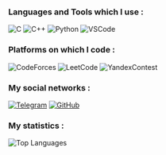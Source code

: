<!--![Header](https://github.com/KristianNikulin/kristiannikulin/blob/main/assets/header.png)-->

<!-- ## Hello! I'm a student and beginner programmer -->

### Languages and Tools which I use :
![C](https://img.shields.io/badge/-C-000000?style=for-the-badge&logo=C&logoColor=6296CC)
![C++](https://img.shields.io/badge/-C++-000000?style=for-the-badge&logo=C%2b%2b&logoColor=6296CC)
![Python](https://img.shields.io/badge/-Python-000000?style=for-the-badge&logo=data%3Aimage%2Fpng%3Bbase64%2CiVBORw0KGgoAAAANSUhEUgAAACAAAAAgCAYAAABzenr0AAAETklEQVRYw9WXXYhVVRiGn7VnnHH8SU30zqCg0EwMUedoDWZiRgWjBNGFWEKkEaFFSE3RXIZk1l03oaVXXUjgRCqS3mg5SkWZv2ApQUil5m%2FjOWevp4vzN%2BPsMycdIdqwYK2191rv9737fRffgv%2F4CTfzcfubPQQSoNAiNmFsRQPah7FAEoq965%2B5%2FQHkurZDYAL6ODgfvUcdg7ZBTNCrGP9AT2LchR4ArvduXD78AHJv9QA8gG4EF2JsspQ1EEHLrdwnXkS3oN3Ahd4PVgy5f9Iwc0KCrgUfRTeoz6Ens8EFHYe%2BjK4EaF%2Fzya0HUNowtoL3oufEzaEpbMV4IBu8ElRMIC4mFlvBIRGah8Yvb4yqk9E3TOMpcNEQ4JW5NjQZVgAaIYQa1cSVZZobgWNlTQOVNTeUqRbAjeBnSKyxguBEjK%2Bjdw4Ej6Cubj%2FStnLusTt4aQnoNfQKYJi%2Be3AAua6ekuCI88BOjGNVyxunUO1XMhW8Ax2RAU4xJe28%2F3QnKetQ0fNoD9GPPLzoUpjxVS2AXNd2Zkx9isPHe54H30UnVymkqu5%2BvwKyfoXWnKGYECcgU%2FutzYGTSGOXPyzMh5l7Ky6Qw8d7HgS7S%2BBVT9NA7Zng1O3bhL4AdFQSSXJvf14BW4bepTEj6%2F5z8QY2MsBLa%2F9say4UBnxbej8OXQzg9x0kpECgBZ1lbfHALKmTWV3wKLi%2FdUR%2B0uAABOMs0uJIIiRll49X775N4H3FNGxeNefYHmJYlB2AU5DxKM2lhWEkOnbQ%2F62BF5Vvi2k4mOCVUPGAlTOiqsvzCRz9cOm%2BUx1Tzq4hkrsh80p%2FFNpSckGm0gcIrpjGsGHF7OMfv%2FLwj7PRdrSljuDGoveR8hAxTMOY1GGg6qZyAOTBa1lqj5G9XUsObV027fR6YuhEmqlqUjBU46%2F1M8Q6cHwJ%2FZsASfnFXxh%2FzbJajOxcNv2XZUSeRpvrbJjpjiGyP41eRClTVOhDjw72uYwb2ZcSnTMklTff9hPIoyS9G56t0LYDvHyj2kckaRM6%2Biayy%2FhuADs%2Fg1%2BghNzB2kkI7sW4CU0rp2DpCM8CjNmirTuutrPgO7S0%2FlRxTjNA7%2FvLaX91Sx7oRn%2BD2IlOAEMS4gUioc6Gl8FtwCUqZVrFlqVxU9mjAfwd%2BBLjIa73EeYdGlwTtq%2FdBCEEomPQUfk08GL7scLq3NFt6CMZGZ4nxg3ouRJgeT6agGcw7oKQhjlf31pR6oknIIQ2dAe6IJPeWJf%2BnehSQrg%2BVABJw5Ls37cz4Dr0035zpRpieDUhooWGYsM9pOl7wDT0yZpYw3CqYqCQ70P3NbRadD6wHF1VKtE8yahR%2BQY1aeOLiUceA5iEdmNcgY4dxECsjmPZxruB14ATIdc7%2FKuZhxcBjETmYVyAzkQnYhxdtttV9DJ6BP0G3QtcaAR%2B05dTAL%2FrgJCMKBWjli%2BnsQ8tYponBMLcXv43zz8OQS4qdOKpqQAAAABJRU5ErkJggg%3D%3D)
![VSCode](https://img.shields.io/badge/-vscode-000000?style=for-the-badge&logo=visual-studio-code&logoColor=blue)

### Platforms on which I code :
![CodeForces](https://img.shields.io/badge/-CodeForces-000000?style=for-the-badge&logo=data%3Aimage%2Fpng%3Bbase64%2CiVBORw0KGgoAAAANSUhEUgAAABgAAAAYCAYAAADgdz34AAAABmJLR0QA%2FwD%2FAP%2BgvaeTAAAAzklEQVRIie2SMQ6CMBSGv7ZEJu9gIngHN72Bp2BwZXR3YvYcjGxexMQzmLhAUuoAGltIIKRO8k3t69%2F%2Fb14fzAwgxohWl%2BdZYFJg0ZYqILsfl6ehu3LcKyxz2nU65u6oAMf8TegzYDKBuYYRkgMY1ZSEpiYX%2B%2FLmJQBFgWFt%2FbckATY%2BAmRj3iH2YQ4Q%2BDJ67LaRkrXVal3L3FtAoHRh%2BO6GQSmdeJsi2%2FxD%2FPMxnQP%2BJKDqqZfOfrJGIkTmHFYgMkfY1QgsjenRGEcz08sLd9Ez%2BRMb2H4AAAAASUVORK5CYII%3D)
![LeetCode](https://img.shields.io/badge/-LeetCode-000000?style=for-the-badge&logo=LeetCode)
![YandexContest](https://img.shields.io/badge/-Контест-000000?style=for-the-badge&logo=data%3Aimage%2Fpng%3Bbase64%2CiVBORw0KGgoAAAANSUhEUgAAACAAAAAgCAMAAABEpIrGAAAA2FBMVEUAAAAAAAAAAAAAAAAAAAAAAAAAAAAAAAAAAAAAAAAAAAAAAAAAAAAAAAAAAAAAAAAAAAAAAAACAgIDAwMEBAQICAgODg4UFBQWFhYfHx8gICAjIyMlJSUoKCgwMDA2NjY3Nzc6Ojo8PDxAQEBKSkpNTU1WVlZYWFhZWVllZWVnZ2dpaWlsbGx3d3d5eXl9fX2Dg4ORkZGWlpacnJyhoaGkpKSsrKyxsbG2tra9vb3BwcHGxsbd3d3f39%2Fm5ubq6urv7%2B%2F19fX5%2Bfn6%2Bvr7%2B%2Fv8%2FPz%2B%2Fv7%2F%2F%2F8w9YxfAAAAEXRSTlMAAQIGEThNUIGiqquytsv6%2FH63Vj4AAAEbSURBVHjabJIDtkQxDIavrf%2FZtq0xs%2F8VPU%2Bb5Mx31MZyGEGcpEWRJnHgzMGNyhr%2F1GXkan1YQVCFQu0lDRRN4lm9n2EOmW%2F8rV6Qz2IkMCwdnl9ens5%2ByX99Nv9Bm75pmzp%2BK3Vt%2FTuD4e3ugTVA9dNtBMMHXQArzADRt0FpfhvT3pIyKL%2FnW5vfCb1BGdSBE9vfFT1rA8S8x3N61QZInNR%2BDqi7oA1Sp7CfxQ6da4OCG%2BBoPLrb3VMGKRjHXSJSKRJwbuj9WhUZg7Han2zrNoMalnt60oPio8bWcLSpRy2W9UKPelli3fvT4bo0qFxxMC16gDBoQnFyXxPV1pYApTptDbgfiU20DMzcWOWZCWUcAlmP2MxLMPsDAKTMRXbZsH%2BmAAAAAElFTkSuQmCC)

### My social networks :
<!-- [![Vk](https://img.shields.io/badge/-VK-000000?style=for-the-badge&logo=vk&logoColor=0077ff)](https://vk.com/kristiannikulin) -->

[![Telegram](https://img.shields.io/badge/-Telegram-000000?style=for-the-badge&logo=Telegram)](https://t.me/kristiannikulin)
[![GitHub](https://img.shields.io/badge/-GitHub-000000?style=for-the-badge&logo=GitHub)](https://github.com/KristianNikulin)
<!-- ... -->

### My statistics :
![Top Languages](https://github-readme-stats.vercel.app/api/top-langs/?username=kristiannikulin&layout=compact&theme=tokyonight)
<!-- ![Kristian Nikulin's GitHub stats](https://github-readme-stats.vercel.app/api?username=kristiannikulin&include_all_commits=true&hide=prs,contribs&theme=tokyonight&show_icons=true) -->
